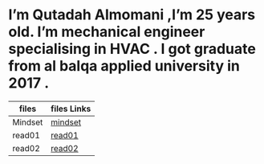        

# I’m Qutadah Almomani ,I’m 25 years old. I’m mechanical engineer specialising in HVAC . I got graduate from al balqa applied university in 2017 .

| files | files Links
|-----------------|:-------------
| Mindset | [mindset](https://qutadah95.github.io/reading-notes/Mindset)  
| read01     | [read01](https://qutadah95.github.io/reading-notes/read01)         
| read02      | [read02](https://qutadah95.github.io/reading-notes/read02) 